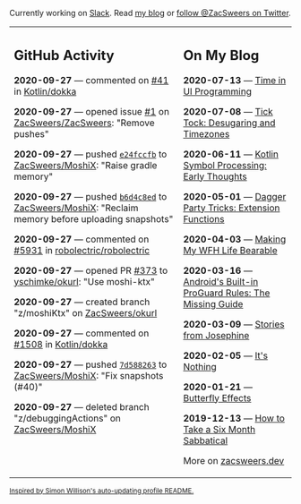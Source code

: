 Currently working on [Slack](https://slack.com/). Read [my blog](https://zacsweers.dev/) or [follow @ZacSweers on Twitter](https://twitter.com/ZacSweers).

<table><tr><td valign="top" width="60%">

## GitHub Activity
<!-- githubActivity starts -->
**2020-09-27** — commented on [#41](https://github.com/Kotlin/dokka/issues/41#issuecomment-699723119) in [Kotlin/dokka](https://api.github.com/repos/Kotlin/dokka)

**2020-09-27** — opened issue [#1](https://api.github.com/repos/ZacSweers/ZacSweers/issues/1) on [ZacSweers/ZacSweers](https://api.github.com/repos/ZacSweers/ZacSweers): "Remove pushes"

**2020-09-27** — pushed [`e24fccfb`](https://github.com/ZacSweers/MoshiX/commit/e24fccfb53090d41e2876efc6d32b5c08645777d) to [ZacSweers/MoshiX](https://api.github.com/repos/ZacSweers/MoshiX): "Raise gradle memory"

**2020-09-27** — pushed [`b6d4c8ed`](https://github.com/ZacSweers/MoshiX/commit/b6d4c8ed1e9429b7fa27fe5064aca9ba6026be1b) to [ZacSweers/MoshiX](https://api.github.com/repos/ZacSweers/MoshiX): "Reclaim memory before uploading snapshots"

**2020-09-27** — commented on [#5931](https://github.com/robolectric/robolectric/issues/5931#issuecomment-699690613) in [robolectric/robolectric](https://api.github.com/repos/robolectric/robolectric)

**2020-09-27** — opened PR [#373](https://api.github.com/repos/yschimke/okurl/pulls/373) to [yschimke/okurl](https://api.github.com/repos/yschimke/okurl): "Use moshi-ktx"

**2020-09-27** — created branch "z/moshiKtx" on [ZacSweers/okurl](https://api.github.com/repos/ZacSweers/okurl)

**2020-09-27** — commented on [#1508](https://github.com/Kotlin/dokka/issues/1508#issuecomment-699680879) in [Kotlin/dokka](https://api.github.com/repos/Kotlin/dokka)

**2020-09-27** — pushed [`7d588263`](https://github.com/ZacSweers/MoshiX/commit/7d588263f2d12571d6aa6e1da7f3dec56cf1fac1) to [ZacSweers/MoshiX](https://api.github.com/repos/ZacSweers/MoshiX): "Fix snapshots (#40)"

**2020-09-27** — deleted branch "z/debuggingActions" on [ZacSweers/MoshiX](https://api.github.com/repos/ZacSweers/MoshiX)
<!-- githubActivity ends -->
</td><td valign="top" width="40%">

## On My Blog
<!-- blog starts -->
**2020-07-13** — [Time in UI Programming](https://www.zacsweers.dev/time-in-ui/)

**2020-07-08** — [Tick Tock: Desugaring and Timezones](https://www.zacsweers.dev/ticktock-desugaring-timezones/)

**2020-06-11** — [Kotlin Symbol Processing: Early Thoughts](https://www.zacsweers.dev/kotlin-symbol-processor-early-thoughts/)

**2020-05-01** — [Dagger Party Tricks: Extension Functions](https://www.zacsweers.dev/dagger-party-tricks-extension-functions/)

**2020-04-03** — [Making My WFH Life Bearable](https://www.zacsweers.dev/making-wfh-life-bearable/)

**2020-03-16** — [Android's Built-in ProGuard Rules: The Missing Guide](https://www.zacsweers.dev/android-proguard-rules/)

**2020-03-09** — [Stories from Josephine](https://www.zacsweers.dev/stories-from-josephine/)

**2020-02-05** — [It's Nothing](https://www.zacsweers.dev/its-nothing/)

**2020-01-21** — [Butterfly Effects](https://www.zacsweers.dev/butterfly-effects/)

**2019-12-13** — [How to Take a Six Month Sabbatical](https://www.zacsweers.dev/how-to-take-a-six-month-sabbatical/)
<!-- blog ends -->
More on [zacsweers.dev](https://zacsweers.dev/)
</td></tr></table>

<sub><a href="https://simonwillison.net/2020/Jul/10/self-updating-profile-readme/">Inspired by Simon Willison's auto-updating profile README.</a></sub>